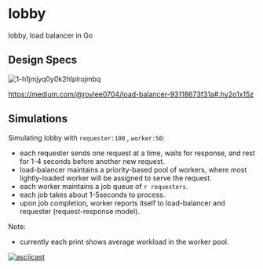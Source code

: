 # lobby
lobby, load balancer in Go


## Design Specs

![1-h1jmjyq0y0k2hlplrojmbq](https://cloud.githubusercontent.com/assets/3850661/15625145/eb14e986-24ce-11e6-969d-a27f5eefab53.png)

https://medium.com/@roylee0704/load-balancer-93118673f31a#.hy2o1x15z


## Simulations

Simulating lobby with `requester:100` , `worker:50`:
- each requester sends one request at a time, waits for response, and rest for 1-4 seconds before another new request.
- load-balancer maintains a priority-based pool of workers, where most lightly-loaded worker will be assigned to serve the request.
- each worker maintains a job queue of `r requesters`.
- each job takes about 1-5seconds to process.
- upon job completion, worker reports itself to load-balancer and requester (request-response model).


Note:
- currently each print shows average workload in the worker pool.


[![asciicast](https://asciinema.org/a/5w7ejqyn7a7qym7pej0in90nx.png)](https://asciinema.org/a/5w7ejqyn7a7qym7pej0in90nx)
